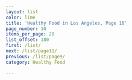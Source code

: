 ```yaml
---
layout: list
color: lime
title: 'Healthy Food in Los Angeles, Page 10'
page_number: 10
items_per_page: 20
list_offset: 180
first: /list/
next: /list/page11/
previous: /list/page9/
category: Healthy Food

---
```

